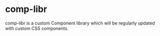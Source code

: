 # comp-libr

comp-libr is a custom Component library which will be regularly updated with custom CSS components.
